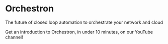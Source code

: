 # Orchestron

The future of closed loop automation to orchestrate your network and cloud

Get an introduction to Orchestron, in under 10 minutes, on our YouTube channel!
